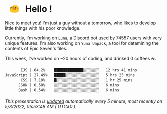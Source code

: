 <h1>   <img src="./spoink.gif" style="vertical-align:middle;" width="30px">   Hello ! </h1>

Nice to meet you! I'm just a guy without a tomorrow, who likes to develop little things with his poor knowledge.

Currently, I'm working on <a href='https://github.com/Asgarrrr/Luna'>`Luna`</a>, a Discord bot used by 74557 users with very unique features. I'm also working on `Yuna Unpack`, a tool for datamining the contents of Epic Seven's files.

This week, I've worked on ~20 hours of coding, and drinked 0 coffees ☕.

```
       EJS │ 64.2%    █████████████░░░░░░░   12 hrs 41 mins
JavaScript │ 27.49%   █████░░░░░░░░░░░░░░░   5 hrs 25 mins
       CSS │ 7.18%    █░░░░░░░░░░░░░░░░░░░   1 hr 25 mins
      JSON │ 0.58%    ░░░░░░░░░░░░░░░░░░░░   6 mins
      Bash │ 0.54%    ░░░░░░░░░░░░░░░░░░░░   6 mins
```

###### This presentation is [updated](https://github.com/Asgarrrr) automatically every 5 minute, most recently on 5/3/2022, 05:53:48 AM ( UTC±0 ).